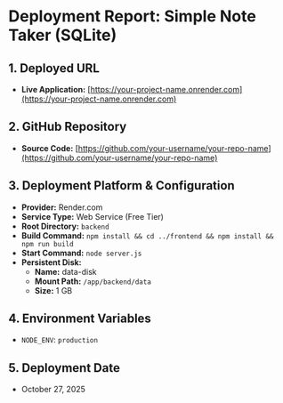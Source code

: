 # Deployment Report: Simple Note Taker (SQLite)

## 1. Deployed URL
- **Live Application:** [https://your-project-name.onrender.com](https://your-project-name.onrender.com)

## 2. GitHub Repository
- **Source Code:** [https://github.com/your-username/your-repo-name](https://github.com/your-username/your-repo-name)

## 3. Deployment Platform & Configuration
- **Provider:** Render.com
- **Service Type:** Web Service (Free Tier)
- **Root Directory:** `backend`
- **Build Command:** `npm install && cd ../frontend && npm install && npm run build`
- **Start Command:** `node server.js`
- **Persistent Disk:**
  - **Name:** data-disk
  - **Mount Path:** `/app/backend/data`
  - **Size:** 1 GB

## 4. Environment Variables
- `NODE_ENV`: `production`

## 5. Deployment Date
- October 27, 2025
